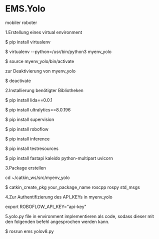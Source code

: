 # EMS.Yolo
mobiler roboter




1.Erstellung eines virtual environment

  $  pip install virtualenv
  
  $  virtualenv --python=/usr/bin/python3 myenv_yolo
  
  $  source myenv_yolo/bin/activate
  

  zur Deaktivierung  von myenv_yolo
  
  $  deactivate

  

2.Installierung benötigter Bibliotheken

  $ pip install lida==0.0.1
  
  $ pip install ultralytics==8.0.196
  
  $ pip install supervision
  
  $ pip install roboflow
  
  $ pip install inference
  
  $ pip install testresources
  
  $ pip install fastapi kaleido python-multipart uvicorn

  

3.Package erstellen 

  cd ~/catkin_ws/src/myenv_yolo
  
  $ catkin_create_pkg your_package_name roscpp rospy std_msgs

  

4.Zur Authentifizierung des API_KEYs in myenv_yolo

  export ROBOFLOW_API_KEY="api-key"


5.yolo.py file in environment implementieren als code, sodass dieser
mit den folgenden befehl angesprochen werden kann.

  $ rosrun ems yolov8.py
